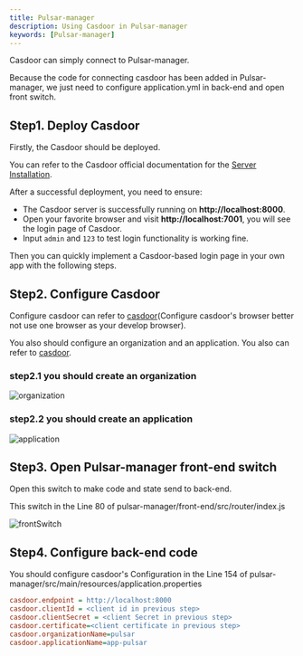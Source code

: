 ```yaml
---
title: Pulsar-manager
description: Using Casdoor in Pulsar-manager
keywords: [Pulsar-manager]
---
```


Casdoor can simply connect to Pulsar-manager.

Because the code for connecting casdoor has been added in Pulsar-manager, we just need to configure application.yml in back-end and open front switch.

## Step1. Deploy Casdoor

Firstly, the Casdoor should be deployed.

You can refer to the Casdoor official documentation for the [Server Installation](/docs/basic/server-installation).

After a successful deployment, you need to ensure:

- The Casdoor server is successfully running on **http://localhost:8000**.
- Open your favorite browser and visit **http://localhost:7001**, you will see the login page of Casdoor.
- Input `admin` and `123` to test login functionality is working fine.

Then you can quickly implement a Casdoor-based login page in your own app with the following steps.

## Step2. Configure Casdoor

Configure casdoor can refer to [casdoor](https://door.casdoor.com/login)(Configure casdoor's browser better not use one browser as your develop browser).

You also should configure an organization and an application. You also can refer to [casdoor](https://door.casdoor.com/login).

### step2.1 you should create an organization

![organization](/img/integration/java/Pulsar-manager/editOrganization.png)

### step2.2 you should create an application

![application](/img/integration/java/Pulsar-manager/editApplication.png)

## Step3. Open Pulsar-manager front-end switch

Open this switch to make code and state send to back-end.

This switch in the Line 80 of pulsar-manager/front-end/src/router/index.js

![frontSwitch](/img/integration/java/Pulsar-manager/frontSwitch.png)

## Step4. Configure back-end code

You should configure casdoor's Configuration in the Line 154 of pulsar-manager/src/main/resources/application.properties

```ini
casdoor.endpoint = http://localhost:8000
casdoor.clientId = <client id in previous step>
casdoor.clientSecret = <client Secret in previous step>
casdoor.certificate=<client certificate in previous step>
casdoor.organizationName=pulsar
casdoor.applicationName=app-pulsar
```
